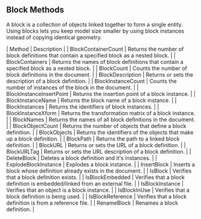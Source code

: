 ## Block Methods

A block is a collection of objects linked together to form a single entity. Using blocks lets you keep model size smaller by using block instances instead of copying identical geometry.  
 
| Method | Description |
| BlockContainerCount | Returns the number of block definitions that contain a specified block as a nested block. |
| BlockContainers | Returns the names of block definitions that contain a specified block as a nested block. |
| BlockCount | Counts the number of block definitions in the document. |
| BlockDescription | Returns or sets the description of a block definition. |
| BlockInstanceCount | Counts the number of instances of the block in the document. |
| BlockInstanceInsertPoint | Returns the insertion point of a block instance. |
| BlockInstanceName | Returns the block name of a block instance. |
| BlockInstances | Returns the identifiers of block instances. |
| BlockInstanceXform | Returns the transformation matrix of a block instance. |
| BlockNames | Returns the names of all block definitions in the document. |
| BlockObjectCount | Returns the number of objects that define a block definition. |
| BlockObjects | Returns the identifiers of the objects that make up a block definition. |
| BlockPath | Returns the path to a linked block definition. |
| BlockURL | Returns or sets the URL of a block definition. |
| BlockURLTag | Returns or sets the URL description of a block definition. |
| DeleteBlock | Deletes a block definition and it's instances. |
| ExplodeBlockInstance | Explodes a block instance. |
| InsertBlock | Inserts a block whose definition already exists in the document. |
| IsBlock | Verifies that a block definition exists. |
| IsBlockEmbedded | Verifies that a block definition is embedded/linked from an external file. |
| IsBlockInstance | Verifies that an object is a block instance. |
| IsBlockInUse | Verifies that a block definition is being used. |
| IsBlockReference | Verifies that a block definition is from a reference file. |
| RenameBlock | Renames a block definition. |
